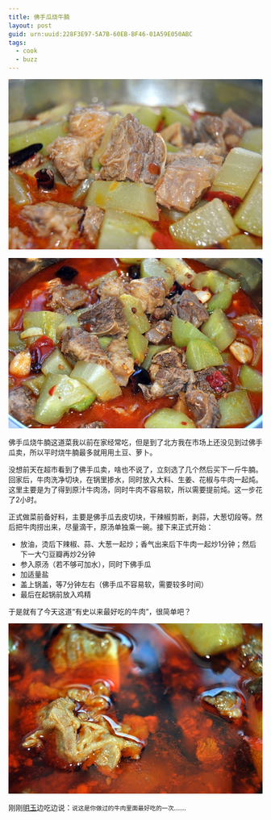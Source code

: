 ```yaml
---
title: 佛手瓜烧牛腩
layout: post
guid: urn:uuid:228F3E97-5A7B-60EB-BF46-01A59E050ABC
tags:
  - cook
  - buzz
---
```


[![柔软的牛腩](/media/files/2013/12/131209_cook_a.jpg)](/media/files/2013/12/131209_cook_a_fullsize.jpg#pirobox)

[![也是视觉盛宴](/media/files/2013/12/131209_cook_b.jpg)](/media/files/2013/12/131209_cook_b_fullsize.jpg#pirobox)

佛手瓜烧牛腩这道菜我以前在家经常吃，但是到了北方我在市场上还没见到过佛手瓜卖，所以平时烧牛腩最多就用用土豆、萝卜。

没想前天在超市看到了佛手瓜卖，啥也不说了，立刻选了几个然后买下一斤牛腩。回家后，牛肉洗净切块，在锅里掺水，同时放入大料、生姜、花椒与牛肉一起炖。这里主要是为了得到原汁牛肉汤，同时牛肉不容易软，所以需要提前炖。这一步花了2小时。

正式做菜前备好料，主要是佛手瓜去皮切块，干辣椒剪断，剥蒜，大葱切段等。然后把牛肉捞出来，尽量滴干，原汤单独乘一碗。接下来正式开始：

* 放油，烫后下辣椒、蒜、大葱一起炒；香气出来后下牛肉一起炒1分钟；然后下一大勺豆瓣再炒2分钟
* 参入原汤（若不够可加水），同时下佛手瓜
* 加适量盐
* 盖上锅盖，等7分钟左右（佛手瓜不容易软，需要较多时间）
* 最后在起锅前放入鸡精

于是就有了今天这道“有史以来最好吃的牛肉”，很简单吧？

[![俩人饭后这道菜所剩无几](/media/files/2013/12/131209_cook_c.jpg)](/media/files/2013/12/131209_cook_c_fullsize.jpg#pirobox)

刚刚[明玉](http://weibo.com/mingyuran)边吃边说：`说这是你做过的牛肉里面最好吃的一次`……